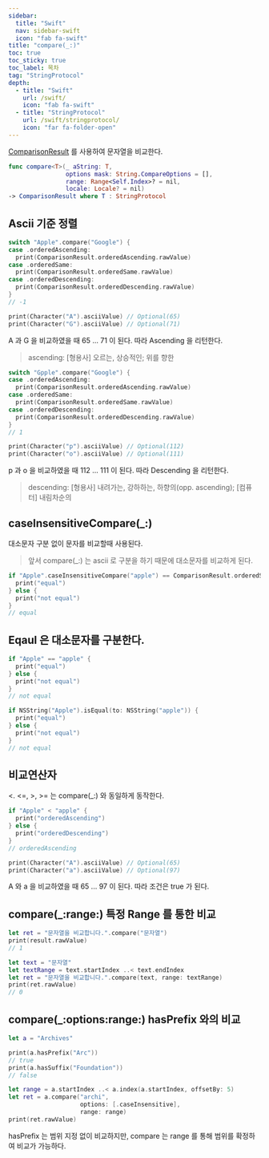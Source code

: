```yaml
---
sidebar:
  title: "Swift"
  nav: sidebar-swift
  icon: "fab fa-swift"
title: "compare(_:)"
toc: true
toc_sticky: true
toc_label: 목차
tag: "StringProtocol"
depth:
  - title: "Swift"
    url: /swift/
    icon: "fab fa-swift"
  - title: "StringProtocol"
    url: /swift/stringprotocol/
    icon: "far fa-folder-open"
---
```

[<i class="fas fa-link"></i> ComparisonResult](/ios/foundation/objcruntime/comparisonresult/) 를 사용하여 문자열을 비교한다.

```swift
func compare<T>(_ aString: T,
                options mask: String.CompareOptions = [],
                range: Range<Self.Index>? = nil,
                locale: Locale? = nil)
-> ComparisonResult where T : StringProtocol
```

## Ascii 기준 정렬
```swift
switch "Apple".compare("Google") {
case .orderedAscending:
  print(ComparisonResult.orderedAscending.rawValue)
case .orderedSame:
  print(ComparisonResult.orderedSame.rawValue)
case .orderedDescending:
  print(ComparisonResult.orderedDescending.rawValue)
}
// -1
```
```swift
print(Character("A").asciiValue) // Optional(65)
print(Character("G").asciiValue) // Optional(71)
```
A 과 G 을 비교하였을 때 65 ... 71 이 된다. 따라 Ascending 을 리턴한다.
>ascending: [형용사] 오르는, 상승적인; 위를 향한

```swift
switch "Gpple".compare("Google") {
case .orderedAscending:
  print(ComparisonResult.orderedAscending.rawValue)
case .orderedSame:
  print(ComparisonResult.orderedSame.rawValue)
case .orderedDescending:
  print(ComparisonResult.orderedDescending.rawValue)
}
// 1
```
```swift
print(Character("p").asciiValue) // Optional(112)
print(Character("o").asciiValue) // Optional(111)
```
p 과 o 을 비교하였을 때 112 ... 111 이 된다. 따라 Descending 을 리턴한다.
>descending: [형용사] 내려가는, 강하하는, 하향의(opp. ascending); [컴퓨터] 내림차순의

## caseInsensitiveCompare(_:)
대소문자 구분 없이 문자를 비교할때 사용된다.
>앞서 compare(_:) 는 ascii 로 구분을 하기 때문에 대소문자를 비교하게 된다.

```swift
if "Apple".caseInsensitiveCompare("apple") == ComparisonResult.orderedSame {
  print("equal")
} else {
  print("not equal")
}
// equal
```

## Eqaul 은 대소문자를 구분한다.
```swift
if "Apple" == "apple" {
  print("equal")
} else {
  print("not equal")
}
// not equal
```

```swift
if NSString("Apple").isEqual(to: NSString("apple")) {
  print("equal")
} else {
  print("not equal")
}
// not equal
```

## 비교연산자
<. <=, >, >= 는 compare(_:) 와 동일하게 동작한다.
```swift
if "Apple" < "apple" {
  print("orderedAscending")
} else {
  print("orderedDescending")
}
// orderedAscending
```
```swift
print(Character("A").asciiValue) // Optional(65)
print(Character("a").asciiValue) // Optional(97)
```
A 와 a 을 비교하였을 때 65 ... 97 이 된다. 따라 조건은 true 가 된다.

## compare(_:range:) 특정 Range 를 통한 비교
```swift
let ret = "문자열을 비교합니다.".compare("문자열")
print(result.rawValue)
// 1
```

```swift
let text = "문자열"
let textRange = text.startIndex ..< text.endIndex
let ret = "문자열을 비교합니다.".compare(text, range: textRange)
print(ret.rawValue)
// 0
```

## compare(_:options:range:) hasPrefix 와의 비교
```swift
let a = "Archives"

print(a.hasPrefix("Arc"))
// true
print(a.hasSuffix("Foundation"))
// false

let range = a.startIndex ..< a.index(a.startIndex, offsetBy: 5)
let ret = a.compare("archi",
                    options: [.caseInsensitive],
                    range: range)
print(ret.rawValue)
```
hasPrefix 는 범위 지정 없이 비교하지만, compare 는 range 를 통해 범위를 확정하여 비교가 가능하다.
